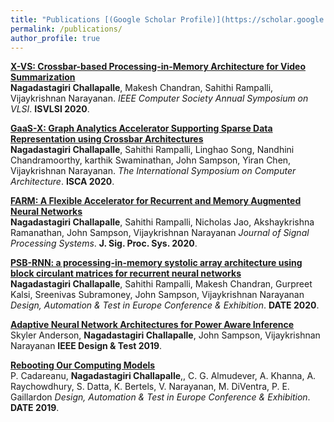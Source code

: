 ```yaml
---
title: "Publications [(Google Scholar Profile)](https://scholar.google.com/citations?user=PmqLzHcAAAAJ&hl=en)"
permalink: /publications/
author_profile: true
---
```


<b>[X-VS: Crossbar-based Processing-in-Memory Architecture for Video Summarization]()</b> <br> 
<b>Nagadastagiri Challapalle</b>, Makesh Chandran, Sahithi Rampalli, Vijaykrishnan Narayanan.
<i>IEEE Computer Society Annual Symposium on VLSI</i>. <b>ISVLSI 2020</b>.

<b>[GaaS-X: Graph Analytics Accelerator Supporting Sparse Data Representation using Crossbar Architectures ](https://conferences.computer.org/isca/pdfs/ISCA2020-4QlDegUf3fKiwUXfV0KdCm/466100a433/466100a433.pdf)</b> <br> 
<b>Nagadastagiri Challapalle</b>, Sahithi Rampalli, Linghao Song, Nandhini Chandramoorthy, karthik Swaminathan, John Sampson, Yiran Chen, Vijaykrishnan Narayanan.
<i>The International Symposium on Computer Architecture</i>. <b>ISCA 2020</b>.

<b>[FARM: A Flexible Accelerator for Recurrent and Memory Augmented Neural Networks ](https://link.springer.com/article/10.1007/s11265-020-01555-w)</b> <br> 
<b>Nagadastagiri Challapalle</b>, Sahithi Rampalli, Nicholas Jao, Akshaykrishna Ramanathan, John Sampson, Vijaykrishnan Narayanan 
<i>Journal of Signal Processing Systems</i>. <b>J. Sig. Proc. Sys. 2020</b>.

<b>[PSB-RNN: a processing-in-memory systolic array architecture using block circulant matrices for recurrent neural networks ](https://ieeexplore.ieee.org/abstract/document/9116469)</b> <br> 
<b>Nagadastagiri Challapalle</b>, Sahithi Rampalli, Makesh Chandran, Gurpreet Kalsi, Sreenivas Subramoney, John Sampson, Vijaykrishnan Narayanan
<i> Design, Automation & Test in Europe Conference & Exhibition</i>. <b>DATE 2020</b>.

<b>[Adaptive Neural Network Architectures for Power Aware Inference ](https://ieeexplore.ieee.org/abstract/document/8868173)</b> <br> Skyler Anderson, 
<b>Nagadastagiri Challapalle</b>, John Sampson, Vijaykrishnan Narayanan
 <b>IEEE Design & Test 2019</b>.

<b>[Rebooting Our Computing Models](https://ieeexplore.ieee.org/abstract/document/9116469)</b> <br> P. Cadareanu, <b>Nagadastagiri Challapalle</b>,, C. G. Almudever, A. Khanna, A. Raychowdhury, S. Datta, K. Bertels, V. Narayanan, M. DiVentra, P. E. Gaillardon
<i> Design, Automation & Test in Europe Conference & Exhibition</i>. <b>DATE 2019</b>.



